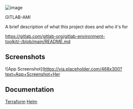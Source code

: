 ![image](https://github.com/reddysruthi/mysql-ansible/assets/116589336/a8998eb9-6634-4139-b499-2b8c10316ecb)

GITLAB-AMI

A brief description of what this project does and who it's for

https://gitlab.com/gitlab-org/gitlab-environment-toolkit/-/blob/main/README.md
## Screenshots

![App Screenshot](https://via.placeholder.com/468x300?text=App+Screenshot+Her
## Documentation

[Terraform](https://https://developer.hashicorp.com/terraform/tutorials/aws-get-started/install-cli)
[Helm](https://https://helm.sh/docs/intro/install/)

